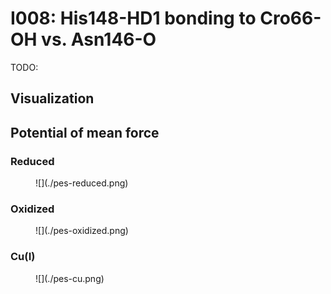 # I008: His148-HD1 bonding to Cro66-OH vs. Asn146-O

TODO:

## Visualization

<div id="reduced-view" class="mol-container"></div>
<script>
document.addEventListener('DOMContentLoaded', (event) => {
    const viewer = molstar.Viewer.create('reduced-view', {
        layoutIsExpanded: false,
        layoutShowControls: false,
        layoutShowRemoteState: false,
        layoutShowSequence: true,
        layoutShowLog: false,
        layoutShowLeftPanel: false,
        viewportShowExpand: true,
        viewportShowSelectionMode: true,
        viewportShowAnimation: false,
        pdbProvider: 'rcsb',
    }).then(viewer => {
        // viewer.loadStructureFromUrl("/analysis/005-rogfp-glh-md/data/traj/frame_106403.pdb", "pdb");
        viewer.loadSnapshotFromUrl("/misc/002-molstar-states/reduced-example.molj", "molj");
    });
});
</script>

## Potential of mean force

### Reduced

<figure markdown>
![](./pes-reduced.png)
</figure>

### Oxidized

<figure markdown>
![](./pes-oxidized.png)
</figure>

### Cu(I)

<figure markdown>
![](./pes-cu.png)
</figure>

